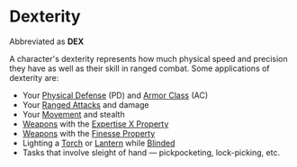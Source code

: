 # Dexterity

Abbreviated as **DEX**

A character's dexterity represents how much physical speed and precision they have as well as their skill in ranged combat. Some applications of dexterity are:

- Your [Physical Defense](../Derived%20Statistics/Physical%20Defense.md) (PD) and [Armor Class](../Derived%20Statistics/Armor%20Class.md) (AC)
- Your [Ranged Attacks](../../Game%20Procedures/Combat/Ranged%20Attack.md) and damage
- Your [Movement](../../Game%20Procedures/Combat/Movement.md) and stealth
- [Weapons](../../Items%20and%20Gear/Weapons/Weapons.md) with the [Expertise X Property](../../Items%20and%20Gear/Weapon%20Properties/Expertise%20X%20Property.md)
- [Weapons](../../Items%20and%20Gear/Weapons/Weapons.md) with the [Finesse Property](../../Items%20and%20Gear/Weapon%20Properties/Finesse%20Property.md)
- Lighting a [Torch](../../Items%20and%20Gear/Gear/1%20Coin/Torch.md) or [Lantern](../../Items%20and%20Gear/Gear/25%20Coins/Lantern.md) while [Blinded](../../Game%20Procedures/Conditions/Blinded.md)
- Tasks that involve sleight of hand — pickpocketing, lock-picking, etc.
